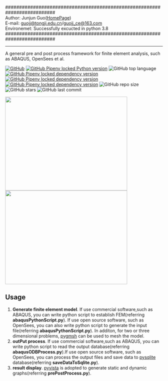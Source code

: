 ##########################################################################    
Author: Junjun Guo([HomePage](https://github.com/Junjun1guo))    
E-mail: guojj@tongji.edu.cn/guojj_ce@163.com    
Environemet: Successfully excucted in python 3.8    
##########################################################################
______
A general pre and post process framework for finite element analysis, such as ABAQUS, OpenSees et al.

[![GitHub](https://img.shields.io/github/license/Junjun1guo/pythonInteractAbaqus/edit?color=red&logoColor=blue)](https://github.com/Junjun1guo/pythonInteractAbaqus/edit/blob/master/LICENSE)
[![GitHub Pipenv locked Python version](https://img.shields.io/github/pipenv/locked/python-version/Junjun1guo/pythonInteractAbaqus/edit)](https://www.python.org/downloads/release/python-368/)
![GitHub top language](https://img.shields.io/github/languages/top/Junjun1guo/pythonInteractAbaqus/edit)
[![GitHub Pipenv locked dependency version](https://img.shields.io/github/pipenv/locked/dependency-version/Junjun1guo/pythonInteractAbaqus/edit/numpy)](https://numpy.org/)
[![GitHub Pipenv locked dependency version](https://img.shields.io/github/pipenv/locked/dependency-version/Junjun1guo/pythonInteractAbaqus/edit/pyvista)](https://docs.pyvista.org/)
[![GitHub Pipenv locked dependency version](https://img.shields.io/github/pipenv/locked/dependency-version/Junjun1guo/pythonInteractAbaqus/edit/records)](https://github.com/kennethreitz-archive/records)
![GitHub repo size](https://img.shields.io/github/repo-size/Junjun1guo/pythonInteractAbaqus/edit?color=GREEN)
![GitHub stars](https://img.shields.io/github/stars/Junjun1guo/pythonInteractAbaqus/edit)
![GitHub last commit](https://img.shields.io/github/last-commit/Junjun1guo/pythonInteractAbaqus/edit)

<img width="390" height="300" src="https://github.com/Junjun1guo/pythonInteractAbaqus/edit/blob/master/misesStress.gif"/><img width="390" height="300" src="https://github.com/Junjun1guo/pythonInteractAbaqus/edit/blob/master/dispForce.gif"/>

## Usage 
1. __Generate finite element model__. If use commercial software,such as ABAQUS, you can write python script to establish FEM(referring __abaqusPythonScript.py__). If use open source software, such as OpenSees, you can also write python script to generate the input file(referring __abaqusPythonScript.py__). In additon, for two or three dimensional problems, [pygmsh](https://github.com/nschloe/pygmsh) can be used to mesh the model.       
2. __outPut process__. If use commercial software,such as ABAQUS, you can write python script to read the output database(referring __abaqusODBProcess.py__).If use open source software, such as OpenSees, you can process the output files and save data to [pysqlite](https://github.com/ghaering/pysqlite) database(referring __saveDataToSqlite.py__).    
3. __result display__. [pyvista](https://docs.pyvista.org/) is adopted to generate static and dynamic graphs(referring __prePostProcess.py__).


 
